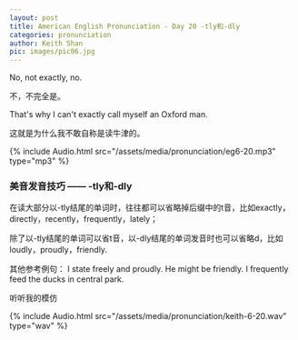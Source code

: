 ```yaml
---
layout: post
title: American English Pronunciation - Day 20 -tly和-dly
categories: pronunciation
author: Keith Shan
pic: images/pic06.jpg
---
```


No, not exactly, no.

不，不完全是。

That's why I can't exactly call myself an Oxford man.

这就是为什么我不敢自称是读牛津的。

<!--more-->

{% include Audio.html src="/assets/media/pronunciation/eg6-20.mp3" type="mp3" %}

### 美音发音技巧 —— -tly和-dly

在读大部分以-tly结尾的单词时，往往都可以省略掉后缀中的t音，比如exactly，directly，recently，frequently，lately；

除了以-tly结尾的单词可以省t音，以-dly结尾的单词发音时也可以省略d，比如loudly，proudly，friendly.

其他参考例句：
I state freely and proudly.
He might be friendly.
I frequently feed the ducks in central park.



听听我的模仿

{% include Audio.html src="/assets/media/pronunciation/keith-6-20.wav" type="wav" %}





